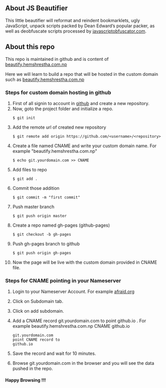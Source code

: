 ## About JS Beautifier

This little beautifier will reformat and reindent bookmarklets, ugly
JavaScript, unpack scripts packed by Dean Edward’s popular packer,
as well as deobfuscate scripts processed by
[javascriptobfuscator.com](http://javascriptobfuscator.com/).

## About this repo
This repo is maintained in github and is content of [beautify.hemshrestha.com.np](http://beautify.hemshrestha.com.np)

Here we will learn to build a repo that will be hosted in the custom domain such as [beautify.hemshrestha.com.np](http://beautify.hemshrestha.com.np)

### Steps for custom domain hosting in github
1. First of all signin to account in [github](https://github.com) and create a new repository.  
2. Now, goto the project folder and initialize a repo.
    ```
    $ git init
    ```
3. Add the remote url of created new repository 
    ````
    $ git remote add origin https://github.com/<username>/<repository>
    ````
4. Create a file named CNAME and write your custom domain name. For example "beautify.hemshrestha.com.np"
    ```
    $ echo git.yourdomain.com >> CNAME
    ```
5. Add files to repo
    ````
    $ git add .
    ````
6. Commit those addition
    ````
    $ git commit -m "first commit"
    ````
7. Push master branch
    ````
    $ git push origin master
    ````
8. Create a repo named gh-pages (github-pages)
    ````
    $ git checkout -b gh-pages
    ````
9. Push gh-pages branch to github
    ````
    $ git push origin gh-pages
    ````
10. Now the page will be live with the custom domain provided in CNAME file.


### Steps for CNAME pointing in your Nameserver
1. Login to your Nameserver Account. For example [afraid.org](https://afraid.org)
2. Click on Subdomain tab.
3. Click on add subdomain.
4. Add a CNAME record git.yourdomain.com to point github.io . For example beautify.hemshrestha.com.np CNAME github.io

    ````
    git.yourdomain.com 
    point CNAME record to 
    github.io
    
    ```` 
5. Save the record and wait for 10 minutes.
6. Browse git.yourdomain.com in the browser and you will see the data pushed in the repo.

#### Happy Browsing !!!
